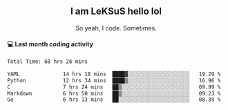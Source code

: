 <h2 align="center">I am LeKSuS hello lol</h2>
<p align="center">So yeah, I code. Sometimes.</p>

#### :computer: Last month coding activity
<!--START_SECTION:waka-->

```txt
Total Time: 68 hrs 26 mins

YAML              14 hrs 18 mins  ████▓░░░░░░░░░░░░░░░░░░░░   19.29 %
Python            12 hrs 34 mins  ████▒░░░░░░░░░░░░░░░░░░░░   16.96 %
C                 7 hrs 24 mins   ██▒░░░░░░░░░░░░░░░░░░░░░░   09.99 %
Markdown          6 hrs 50 mins   ██▒░░░░░░░░░░░░░░░░░░░░░░   09.23 %
Go                6 hrs 13 mins   ██░░░░░░░░░░░░░░░░░░░░░░░   08.39 %
```

<!--END_SECTION:waka-->

